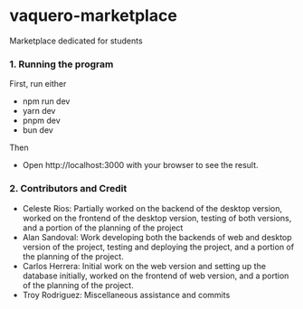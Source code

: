 # vaquero-marketplace
Marketplace dedicated for students

### 1. Running the program
First, run either
- npm run dev
- yarn dev
- pnpm dev
- bun dev

Then
- Open http://localhost:3000 with your browser to see the result.

### 2. Contributors and Credit
- Celeste Rios: Partially worked on the backend of the desktop version, worked on the frontend of the desktop version, testing of both versions, and a portion of the planning of the project
- Alan Sandoval: Work developing both the backends of web and desktop version of the project, testing and deploying the project, and a portion of the planning of the project.
- Carlos Herrera: Initial work on the web version and setting up the database initially, worked on the frontend of web version, and a portion of the planning of the project.
- Troy Rodriguez: Miscellaneous assistance and commits
